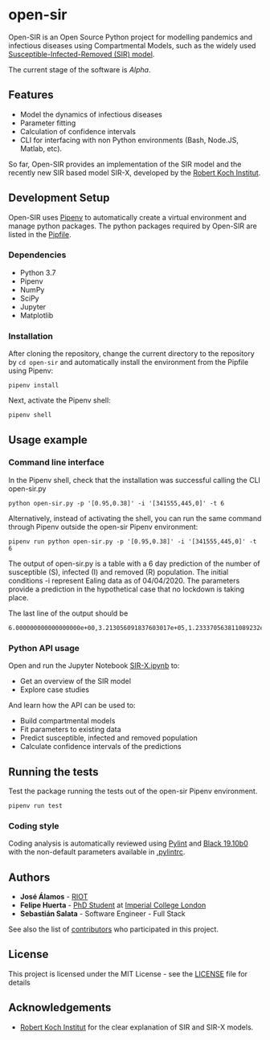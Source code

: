 # open-sir

Open-SIR is an Open Source Python project for modelling pandemics and infectious diseases using Compartmental Models, such as the widely used [Susceptible-Infected-Removed (SIR) model](http://rocs.hu-berlin.de/corona/docs/forecast/model/#classic-sir-dynamics). 

The current stage of the software is *Alpha*.

## Features
- Model the dynamics of infectious diseases
- Parameter fitting
- Calculation of confidence intervals
- CLI for interfacing with non Python environments (Bash, Node.JS, Matlab, etc).

So far, Open-SIR provides an implementation of the SIR model and the recently new SIR based model SIR-X, developed by the [Robert Koch Institut](http://rocs.hu-berlin.de/corona/docs/forecast/model/#sir-x-dynamics-outbreaks-with-temporally-increasing-interventions).

## Development Setup

Open-SIR uses [Pipenv](https://pipenv.pypa.io/en/latest/) to automatically create a virtual environment and manage python packages. The python packages required by Open-SIR are listed in the [Pipfile](Pipfile).

### Dependencies
* Python 3.7
* Pipenv
* NumPy
* SciPy
* Jupyter
* Matplotlib

### Installation

After cloning the repository, change the current directory to the repository by `cd open-sir` and automatically install the environment from the Pipfile using Pipenv:

```
pipenv install
```

Next, activate the Pipenv shell:
```
pipenv shell
```
## Usage example

### Command line interface
In the Pipenv shell, check that the installation was successful calling the CLI open-sir.py

```
python open-sir.py -p '[0.95,0.38]' -i '[341555,445,0]' -t 6 
```

Alternatively, instead of activating the shell, you can run the same command through Pipenv outside the open-sir Pipenv environment:

```
pipenv run python open-sir.py -p '[0.95,0.38]' -i '[341555,445,0]' -t 6 
```

The output of open-sir.py is a table with a 6 day prediction of the number of susceptible (S), infected (I) and removed (R) population. The initial conditions -i represent Ealing data as of 04/04/2020. The parameters provide a prediction in the hypothetical case that no lockdown is taking place.

The last line of the output should be
```
6.000000000000000000e+00,3.213056091837603017e+05,1.233370563811089232e+04,8.360685178128811458e+03
```
### Python API usage

Open and run the Jupyter Notebook [SIR-X.ipynb](SIR-X.ipynb) to:
* Get an overview of the SIR model
* Explore case studies

And learn how the API can be used to:

* Build compartmental models
* Fit parameters to existing data 
* Predict susceptible, infected and removed population
* Calculate confidence intervals of the predictions


## Running the tests

Test the package running the tests out of the open-sir Pipenv environment.
```
pipenv run test
```

### Coding style

Coding analysis is automatically reviewed using [Pylint](https://www.pylint.org/) and [Black 19.10b0](https://black.readthedocs.io/en/stable/) with the non-default parameters available in [.pylintrc](pylintrc).

## Authors

* **José Álamos** - [RIOT](https://github.com/RIOT-OS)
* **Felipe Huerta** - [PhD Student](https://www.imperial.ac.uk/people/f.huerta-perez17) at [Imperial College London](https://github.com/ImperialCollegeLondon)
* **Sebastián Salata** - Software Engineer - Full Stack

See also the list of [contributors](https://github.com/open-sir/open-sir/contributors) who participated in this project.

## License

This project is licensed under the MIT License - see the [LICENSE](LICENSE) file for details

## Acknowledgements

* [Robert Koch Institut](https://www.rki.de/EN/Home/homepage_node.html) for the clear explanation of SIR and SIR-X models.
